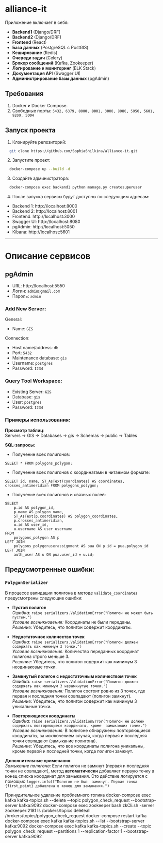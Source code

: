 # alliance-it

Приложение включает в себя:
- **Backend1** (Django/DRF)
- **Backend2** (Django/DRF)
- **Frontend** (React)
- **База данных** (PostgreSQL с PostGIS)
- **Кеширование** (Redis)
- **Очереди задач** (Celery)
- **Брокер сообщений** (Kafka, Zookeeper)
- **Логирование и мониторинг** (ELK Stack)
- **Документация API** (Swagger UI)
- **Администрирование базы данных** (pgAdmin)

## Требования

1. Docker и Docker Compose.
2. Свободные порты: ```5432, 6379, 8000, 8001, 3000, 8080, 5050, 5601, 9200, 5004```

## Запуск проекта

1. Клонируйте репозиторий:
```bash
  git clone https://github.com/SophiaShilkina/alliance-it.git
```
2. Запустите проект:
```bash
  docker-compose up --build -d
```
3. Создайте администратора:
```bash
  docker-compose exec backend1 python manage.py createsuperuser
```
4. После запуска сервисы будут доступны по следующим адресам:
- Backend 1: http://localhost:8000
- Backend 2: http://localhost:8001
- Frontend: http://localhost:3000
- Swagger UI: http://localhost:8080
- pgAdmin: http://localhost:5050
- Kibana: http://localhost:5601

---

# Описание сервисов

## pgAdmin

- URL: http://localhost:5550
- Логин: ```admin@gmail.com```
- Пароль: ```admin```

### Add New Server:

General:
- Name: ```GIS```

Connection:
- Host name/address: ```db```
- Port: ```5432```
- Maintenance database: ```gis```
- Username: ```postgres```
- Password: ```1234```

### Query Tool Workspace:

- Existing Server: ```GIS```
- Database: ```gis```
- User: ```postgres```
- Password: ```1234```

### Примеры использования:

**Просмотр таблиц:**     
Servers → GIS → Databases → gis → Schemas → public → Tables

**SQL-запросы:**   
- Получение всех полигонов: 
```
SELECT * FROM polygons_polygon;
```
- Получение всех полигонов с координатами в читаемом формате:
```
SELECT id, name, ST_AsText(coordinates) AS coordinates, crosses_antimeridian FROM polygons_polygon;
```
- Получение всех полигонов и связных полей:
```
SELECT 
    p.id AS polygon_id,
    p.name AS polygon_name,
    ST_AsText(p.coordinates) AS polygon_coordinates,
    p.crosses_antimeridian,
    u.id AS user_id,
    u.username AS user_username
FROM 
    polygons_polygon AS p
LEFT JOIN 
    polygons_polygonuserassignment AS pua ON p.id = pua.polygon_id
LEFT JOIN 
    auth_user AS u ON pua.user_id = u.id;
```

## Предусмотренные ошибки:
### ```PolygonSerializer```
В процессе валидации полигона в методе ```validate_coordinates``` предусмотрены следующие ошибки:

- **Пустой полигон**    
_Ошибка:_ ```raise serializers.ValidationError("Полигон не может быть пустым.")```    
_Условие возникновения:_ Координаты не были переданы.      
_Решение:_ Убедитесь, что полигон содержит координаты.


- **Недостаточное количество точек**  
_Ошибка:_ ```raise serializers.ValidationError("Полигон должен содержать как минимум 3 точки.")```    
_Условие возникновения:_ Количество переданных координат полигона строго меньше 3.      
_Решение:_ Убедитесь, что полигон содержит как минимум 3 неодинаковые точки.


- **Замкнутый полигон с недостаточным количеством точек**     
_Ошибка:_ ```raise serializers.ValidationError("Полигон должен содержать как минимум 3 незамкнутые точки.")```  
_Условие возникновения:_ Полигон состоит ровно из 3 точек, где первая и последняя точки совпадают (полигон замкнут).    
_Решение:_ Убедитесь, что полигон содержит как минимум 3 уникальные точки.


- **Повторяющиеся координаты**  
_Ошибка:_ ```raise serializers.ValidationError("Полигон не должен содержать повторяющиеся координаты, кроме 
замыкающих точек.")```  
_Условие возникновения:_ В полигоне обнаружены повторяющиеся координаты, за исключением случая, когда первая и 
последняя точки совпадают (замыкание полигона).     
_Решение:_ Убедитесь, что все координаты полигона уникальны, кроме первой и последней точки, когда полигон замкнут.

**Дополнительные примечания**   
_Замыкание полигона:_ Если полигон не замкнут (первая и последняя точки не совпадают), метод **автоматически** добавляет 
первую точку в конец списка координат для замыкания. Это действие логируется с помощью ```logger.info(f"Полигон не был 
замкнут. Первая точка {first_point} добавлена в конец для замыкания.")```

Принудительное удаление проблемного топика
docker-compose exec kafka kafka-topics.sh --delete --topic polygon_check_request --bootstrap-server kafka:9092
docker-compose exec zookeeper bash
zkCli.sh -server zookeeper:2181
ls /brokers/topics
deleteall /brokers/topics/polygon_check_request
docker-compose restart kafka 
docker-compose exec kafka kafka-topics.sh --list --bootstrap-server kafka:9092
docker-compose exec kafka kafka-topics.sh --create --topic polygon_check_request --partitions 1 --replication-factor 1 --bootstrap-server kafka:9092

